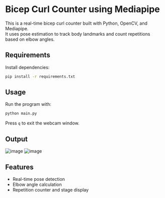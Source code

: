 
# Bicep Curl Counter using Mediapipe

This is a real-time bicep curl counter built with Python, OpenCV, and Mediapipe.  
It uses pose estimation to track body landmarks and count repetitions based on elbow angles.

## Requirements

Install dependencies:

```bash
pip install -r requirements.txt
```

## Usage

Run the program with:

```bash
python main.py
```

Press `q` to exit the webcam window.

## Output
![image](https://github.com/user-attachments/assets/752b1c3d-617b-4269-a709-e5014d4de395)
![image](https://github.com/user-attachments/assets/198e4974-c210-413d-baf9-5d72fd23c301)



## Features

- Real-time pose detection
- Elbow angle calculation
- Repetition counter and stage display

